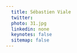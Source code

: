 ```yaml
---
  title: Sébastien Viale
  twitter: 
  photo: 31.jpg
  linkedin: none
  keynotes: false
  sitemap: false
---
```


